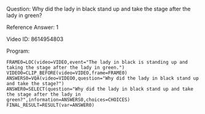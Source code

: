 Question: Why did the lady in black stand up and take the stage after the lady in green?

Reference Answer: 1

Video ID: 8614954803

Program:

```
FRAME0=LOC(video=VIDEO,event="The lady in black is standing up and taking the stage after the lady in green.")
VIDEO0=CLIP_BEFORE(video=VIDEO,frame=FRAME0)
ANSWERS0=VQA(video=VIDEO0,question="Why did the lady in black stand up and take the stage?")
ANSWER0=SELECT(question="Why did the lady in black stand up and take the stage after the lady in green?",information=ANSWERS0,choices=CHOICES)
FINAL_RESULT=RESULT(var=ANSWER0)
```
